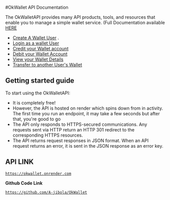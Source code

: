 #OkWallet API Documentation

The OkWalletAPI provides many API products, tools, and resources that enable you to manage a simple wallet service.
(Full Documentation available [HERE](https://documenter.getpostman.com/view/13234512/2sA3QsBYSZ)

- [Create A Wallet User](https://go.postman.co/workspace/My-Workspace~4e9b6438-1cbe-4eaa-83ae-a6041007bdf6/documentation/13234512-fa3c4365-3b48-4bd1-9617-4aebfe9644dd?entity=request-b85fb762-7958-49fa-aa0f-591b67c51f87) .
- [Login as a wallet User](https://go.postman.co/workspace/My-Workspace~4e9b6438-1cbe-4eaa-83ae-a6041007bdf6/documentation/13234512-fa3c4365-3b48-4bd1-9617-4aebfe9644dd?entity=request-b85fb762-7958-49fa-aa0f-591b67c51f87)
- [Credit your Wallet account](https://go.postman.co/workspace/My-Workspace~4e9b6438-1cbe-4eaa-83ae-a6041007bdf6/documentation/13234512-fa3c4365-3b48-4bd1-9617-4aebfe9644dd?entity=request-b64f81e4-64f9-42da-9e4a-1bffb5565346)
- [Debit your Wallet Account](https://go.postman.co/workspace/My-Workspace~4e9b6438-1cbe-4eaa-83ae-a6041007bdf6/documentation/13234512-fa3c4365-3b48-4bd1-9617-4aebfe9644dd?entity=request-4cb9c3bb-4f18-492a-888b-523076d18e99)
- [View your Wallet Details](https://go.postman.co/workspace/My-Workspace~4e9b6438-1cbe-4eaa-83ae-a6041007bdf6/documentation/13234512-fa3c4365-3b48-4bd1-9617-4aebfe9644dd?entity=request-bdc00bd0-21e3-4fa2-9e27-779e82db1507)
- [Transfer to another User's Wallet](https://go.postman.co/workspace/My-Workspace~4e9b6438-1cbe-4eaa-83ae-a6041007bdf6/documentation/13234512-fa3c4365-3b48-4bd1-9617-4aebfe9644dd?entity=request-6d98067e-92b2-423a-8c2e-f6c7cb8ca462)
    

## **Getting started guide**

To start using the OkWalletAPI:

- It is completely free!
- However, the API is hosted on render which spins down from in activity. The first time you run an endpoint, it may take a few seconds but after that, you're good to go
- The API only responds to HTTPS-secured communications. Any requests sent via HTTP return an HTTP 301 redirect to the corresponding HTTPS resources.
- The API returns request responses in JSON format. When an API request returns an error, it is sent in the JSON response as an error key.
    

## API LINK

[<code>https://okwallet.onrender.com</code>](https://okwallet.onrender.com)

**Github Code Link**

[<code>https://github.com/A-jibola/OkWallet</code>](https://github.com/A-jibola/OkWallet)
